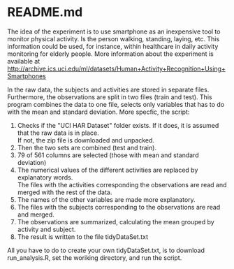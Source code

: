 # README.md

The idea of the experiment is to use smartphone as an inexpensive tool to monitor physical activity.
Is the person walking, standing, laying, etc. This information could be used, for instance,
within healthcare in daily activity monitoring for elderly people. More information about the experiment
is available at http://archive.ics.uci.edu/ml/datasets/Human+Activity+Recognition+Using+Smartphones

In the raw data, the subjects and activities are stored in separate files. Furthermore, the observations
are split in two files (train and test). This program combines the data to one file, selects only variables
that has to do with the mean and standard deviation. More specfic, the script:

<ol>
  <li>Checks if the &quot;UCI HAR Dataset&quot; folder exists. If it does, it is assumed that the raw data is in place.<br>
    If not, the zip file is downloaded and unpacked.</li>
  <li>Then the two sets are combined (test and train).</li>
  <li>79 of 561 columns are selected (those with mean and standard deviation)</li>
  <li>The numerical values of the different activities are replaced by explanatory words.<br>
    The files with the activities corresponding the observations are read and merged with the rest of the data.</li>
  <li>The names of the other variables are made more explanatory.</li>
  <li>The files with the subjects corresponding to the observations are read and merged.</li>
  <li>The observations are summarized, calculating the mean grouped by activity and subject.</li>
  <li>The result is written to the file tidyDataSet.txt</li>
</ol>

All you have to do to create your own tidyDataSet.txt, is to download run_analysis.R, set the woriking directory, and run the script.
